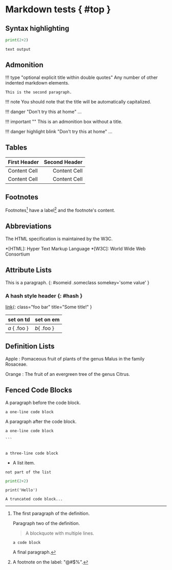 # Markdown tests { #top }

## Syntax highlighting

```python
print(2+2)
```

```
text output
```

## Admonition

!!! type "optional explicit title within double quotes"
    Any number of other indented markdown elements.

    This is the second paragraph.

!!! note
    You should note that the title will be automatically capitalized.

!!! danger "Don't try this at home"
    ...
    
!!! important ""
    This is an admonition box without a title.

!!! danger highlight blink "Don't try this at home"
    ...

## Tables

First Header  | Second Header
------------- | ------------:
Content Cell  | Content Cell
Content Cell  | Content Cell

## Footnotes

Footnotes[^1] have a label[^@#$%] and the footnote's content.

[^1]:
    The first paragraph of the definition.

    Paragraph two of the definition.

    > A blockquote with
    > multiple lines.

        a code block

    A final paragraph.

[^@#$%]: A footnote on the label: "@#$%".

## Abbreviations

The HTML specification
is maintained by the W3C.

*[HTML]: Hyper Text Markup Language
*[W3C]:  World Wide Web Consortium

## Attribute Lists

This is a paragraph.
{: #someid .someclass somekey='some value' }

### A hash style header {: #hash }

[link](#top){: class="foo bar" title="Some title!" }

| set on td    | set on em   |
|--------------|-------------|
| *a* { .foo } | *b*{ .foo } |

## Definition Lists

Apple
:   Pomaceous fruit of plants of the genus Malus in
    the family Rosaceae.

Orange
:   The fruit of an evergreen tree of the genus Citrus.

## Fenced Code Blocks

A paragraph before the code block.

```
a one-line code block
```

A paragraph after the code block.

~~~
a one-line code block
~~~

````
```
````

```

a three-line code block

```

* A list item.
```
not part of the list
```

``` python
print(2+2)
```

``` { .python .foo #example }
print('Hello')
```

``` { .lang linenos=true linenostart=42 hl_lines="43-44 50" title="An Example Code Block" }
A truncated code block...
```